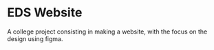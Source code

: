 # EDS Website
A college project consisting in making a website, with the focus on the design using figma.

